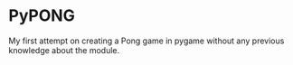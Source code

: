 # PyPONG
My first attempt on creating a Pong game in pygame without any previous knowledge about the module. 
